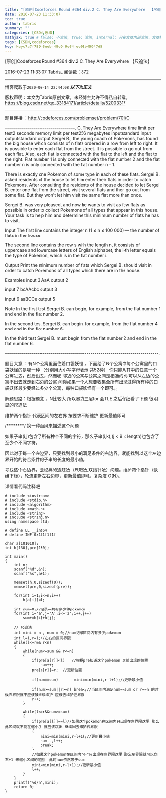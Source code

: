 ```yaml
---
title: "[原创]Codeforces Round #364 div.2 C. They Are Everywhere  【尺追法】"
date: 2016-07-23 11:33:07
toc: true
author: tabris
summary: ""
categories: [CSDN,思维]
mathjax: true # false: 不渲染, true: 渲染, internal: 只在文章内部渲染，文章列表中不渲染
tags: [CSDN,codeforces]
key: keyc7a7f759-6eeb-48c9-9e64-ee01b45947d5
---
```


[原创]Codeforces Round #364 div.2 C. They Are Everywhere  【尺追法】

2016-07-23 11:33:07  [Tabris_](https://me.csdn.net/qq_33184171) 阅读数：872

---

博客爬取于`2020-06-14 22:44:08`
***以下为正文***

版权声明：本文为Tabris原创文章，未经博主允许不得私自转载。
https://blog.csdn.net/qq_33184171/article/details/52003317

<!-- more -->

---

题目连接 ：http://codeforces.com/problemset/problem/701/C

-----------------------------------.
C. They Are Everywhere
time limit per test2 seconds
memory limit per test256 megabytes
inputstandard input
outputstandard output
Sergei B., the young coach of Pokemons, has found the big house which consists of n flats ordered in a row from left to right. It is possible to enter each flat from the street. It is possible to go out from each flat. Also, each flat is connected with the flat to the left and the flat to the right. Flat number 1 is only connected with the flat number 2 and the flat number n is only connected with the flat number n - 1.

There is exactly one Pokemon of some type in each of these flats. Sergei B. asked residents of the house to let him enter their flats in order to catch Pokemons. After consulting the residents of the house decided to let Sergei B. enter one flat from the street, visit several flats and then go out from some flat. But they won't let him visit the same flat more than once.

Sergei B. was very pleased, and now he wants to visit as few flats as possible in order to collect Pokemons of all types that appear in this house. Your task is to help him and determine this minimum number of flats he has to visit.

Input
The first line contains the integer n (1 ≤ n ≤ 100 000) — the number of flats in the house.

The second line contains the row s with the length n, it consists of uppercase and lowercase letters of English alphabet, the i-th letter equals the type of Pokemon, which is in the flat number i.

Output
Print the minimum number of flats which Sergei B. should visit in order to catch Pokemons of all types which there are in the house.

Examples
input
3
AaA
output
2

input
7
bcAAcbc
output
3

input
6
aaBCCe
output
5

Note
In the first test Sergei B. can begin, for example, from the flat number 1 and end in the flat number 2.

In the second test Sergei B. can begin, for example, from the flat number 4 and end in the flat number 6.

In the third test Sergei B. must begin from the flat number 2 and end in the flat number 6.

-----------------------------------------------------------------------------.

题目大意 ：有N个公寓里面住着口袋妖怪 ，下面给了N个公寓中每个公寓里的口袋妖怪的是哪一种 （分别用大小写字母表示 共52种）  你只能从其中的任意一个公寓进去，然后出去，然而呢 邻近的公寓与公寓之间是相通的 你可以从左边的公寓不出去就走到右边的公寓   问你如果一个人想要收集全所有出现过得所有种的口袋妖怪最少要经过多少个公寓，每种口袋妖怪有一个即可。。


解题思路：根据题意 ，N比较大 所以暴力三层for 会TLE  之后仔细看了下题 很明显的尺追法

维护两个指针 代表区间的左右界
按要求不断维护 更新最值即可


/********/ 换一种画风来描述这个问题

如果子串(i,j)包含了所有种个不同的字符，那么子串(i,k),(j < 9 < length)也包含了至少个不同字符。

因此对于每一个左边界，只要找到最小的满足条件的右边界，就能找到以这个左边界开始的符合条件的子串的长度的最小值。

寻找这个右边界，是经典的追赶法（尺取法,双指针法）问题。维护两个指针（数组下标），轮流更新左右边界，更新最值即可。复杂度 O(N)。



详情看代码注释吧

```
# include <iostream>
# include <stdio.h>
# include <algorithm>
# include <math.h>
# include <string>
# include <string.h>
using namespace std;

# define LL __int64
# define INF 0x1f1f1f1f

char a[101010];
int h[130],pre[130];

int main()
{
    int n;
    scanf("%d",&n);
    scanf("%s",a+1);

    memset(h,0,sizeof(0));
    memset(pre,0,sizeof(pre));

    for(int i=1;i<=n;i++)
        h[a[i]]=1;

    int sum=0;//记录一共有多少种pokemon
    for(int i='a',j='A';i<='z';i++,j++)
        sum+=h[i]+h[j];

    // 尺追法
    int mini = n , num = 0;//num记录区间内有多少pokemon
    int l=1,r=1;//左右的区间界限
    while(l<=r&& r<n)
    {
        while(num<=sum && r<=n)
        {
            if(pre[a[r]]<l)   //根据pre知道这个pokemon 之前出现的位置
                num++;
            pre[a[r]]=r;  //更新位置

            if(num==sum)       mini=min(mini,r-l+1);//更新最小值

            if(num>=sum||r>=n) break;//当区间内满足num==sum or r==n 的时候右界限就不应该被继续维护 应该去维护左界限
            r++;
        }

        while(l<=r&&num>=sum)
        {
            if(pre[a[l]]==l)//如果这个pokemon在区间内只出现在左界限这里 那么此区间就不能在缩小了 就应该跳出 继续回去维护右界限
            {
                mini=min(mini,r-l+1);//更新最小值
                num--,l++;
                break;
            }
            //如果这个pokemon在区间内"不"只出现在左界限这里 那么左界限就可以向右+1 来缩小区间的范围  此时num依然等于sum
            mini=min(mini,r-l+1);//更新最小值
            l++;
        }
    }
    printf("%d/n",mini);
    return 0;
}

```
